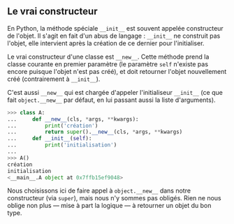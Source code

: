 ## Le vrai constructeur

En Python, la méthode spéciale `__init__` est souvent appelée constructeur de l'objet.
Il s'agit en fait d'un abus de langage : `__init__` ne construit pas l'objet, elle intervient après la création de ce dernier pour l'initialiser.

Le vrai constructeur d'une classe est `__new__`.
Cette méthode prend la classe courante en premier paramètre (le paramètre `self` n'existe pas encore puisque l'objet n'est pas créé), et doit retourner l'objet nouvellement créé (contrairement à `__init__`).

C'est aussi `__new__` qui est chargée d'appeler l'initialiseur `__init__` (ce que fait `object.__new__` par défaut, en lui passant aussi la liste d'arguments).

```python
>>> class A:
...     def __new__(cls, *args, **kwargs):
...         print('création')
...         return super().__new__(cls, *args, **kwargs)
...     def __init__(self):
...         print('initialisation')
...
>>> A()
création
initialisation
<__main__.A object at 0x7ffb15ef9048>
```

Nous choisissons ici de faire appel à `object.__new__` dans notre constructeur (via `super`), mais nous n'y sommes pas obligés.
Rien ne nous oblige non plus — mise à part la logique — à retourner un objet du bon type.

